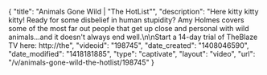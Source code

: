 {
    "title": "Animals Gone Wild | \"The HotList\"",
    "description": "Here kitty kitty kitty! Ready for some disbelief in human stupidity? Amy Holmes covers some of the most far out people that get up close and personal with wild animals...and it doesn't always end well.\n\nStart a 14-day trial of TheBlaze TV here: http:\/\/the",
    "videoid": "198745",
    "date_created": "1408046590",
    "date_modified": "1418181885",
    "type": "captivate",
    "layout": "video",
    "url": "\/v\/animals-gone-wild-the-hotlist\/198745"
}